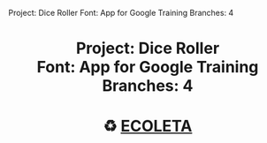 Project: Dice Roller
Font: App for Google Training
Branches: 4

<h1 align="center">
    Project: Dice Roller<br>
   Font: App for Google Training<br>
   Branches: 4<br>
</h1>

<h1 align="center">
   ♻️ <a href="#"> ECOLETA </a>
</h1>
